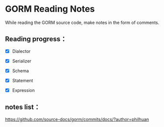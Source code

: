 # GORM Reading Notes

While reading the GORM source code, make notes in the form of comments.

## Reading progress：
- [x] Dialector
- [x] Serializer
- [x] Schema
- [x] Statement
- [x] Expression


## notes list：
https://github.com/source-docs/gorm/commits/docs/?author=philhuan

